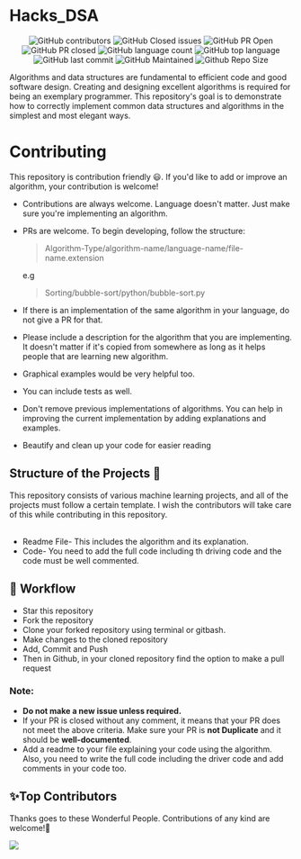 # Hacks_DSA

<div align="center">

![GitHub contributors](https://img.shields.io/github/contributors/072arushi/IEEEHacks_DSA?style=for-the-badge&color=blue)
![GitHub Closed issues](https://img.shields.io/github/issues-closed-raw/072arushi/IEEEHacks_DSA?style=for-the-badge&color=brightgreen)
![GitHub PR Open](https://img.shields.io/github/issues-pr/072arushi/IEEEHacks_DSA?style=for-the-badge&color=aqua)
![GitHub PR closed](https://img.shields.io/github/issues-pr-closed-raw/072arushi/IEEEHacks_DSA?style=for-the-badge&color=blue)
![GitHub language count](https://img.shields.io/github/languages/count/072arushi/IEEEHacks_DSA?style=for-the-badge&color=brightgreen)
![GitHub top language](https://img.shields.io/github/languages/top/072arushi/IEEEHacks_DSA?style=for-the-badge&color=aqua)
![GitHub last commit](https://img.shields.io/github/last-commit/072arushi/IEEEHacks_DSA?style=for-the-badge&color=blue)
![GitHub Maintained](https://img.shields.io/badge/Maintained%3F-yes-brightgreen.svg?style=for-the-badge)
![Github Repo Size](https://img.shields.io/github/repo-size/072arushi/IEEEHacks_DSA?style=for-the-badge&color=aqua)

</div>

Algorithms and data structures are fundamental to efficient code and good software design. Creating and designing excellent algorithms is required for being an exemplary programmer. This repository's goal is to demonstrate how to correctly implement common data structures and algorithms in the simplest and most elegant ways.

# Contributing
This repository is contribution friendly :smiley:. If you'd like to add or improve an algorithm, your contribution is welcome!
 * Contributions are always welcome. Language doesn't matter. Just make sure you're implementing an algorithm.
 * PRs are welcome. To begin developing, follow the structure:

   > Algorithm-Type/algorithm-name/language-name/file-name.extension
   
   e.g
   > Sorting/bubble-sort/python/bubble-sort.py

 * If there is an implementation of the same algorithm in your language, do not give a PR for that.
 * Please include a description for the algorithm that you are implementing. It doesn't matter if it's copied from somewhere as long as it helps people that are learning new algorithm.
 * Graphical examples would be very helpful too.
 * You can include tests as well.
 * Don't remove previous implementations of algorithms. You can help in improving the current implementation by adding explanations and examples.
 * Beautify and clean up your code for easier reading
 
 ## Structure of the Projects 📝
This repository consists of various machine learning projects, and all of the projects must follow a certain template. I wish the contributors will take care of this while contributing in this repository. <br><br>
 * Readme File- This includes the algorithm and its explanation.
 * Code- You need to add the full code including th driving code and the code must be well commented.

## 🧮 Workflow
- Star this repository
- Fork the repository
- Clone your forked repository using terminal or gitbash.
- Make changes to the cloned repository
- Add, Commit and Push
- Then in Github, in your cloned repository find the option to make a pull request
 
 ### Note:
 * **Do not make a new issue unless required.**
 * If your PR is closed without any comment, it means that your PR does not meet the above criteria. Make sure your PR is **not Duplicate** and it should be **well-documented**.
 * Add a readme to your file explaining your code using the algorithm. Also, you need to write the full code including the driver code and add comments in your code too.
 
<h2>✨Top Contributors</h2>   

Thanks goes to these Wonderful People. Contributions of any kind are welcome!🚀 

<a href="https://github.com/072arushi/IEEEHacks_DSA/graphs/contributors">
  <img src="https://contrib.rocks/image?repo=072arushi/IEEEHacks_DSA" />
</a>
